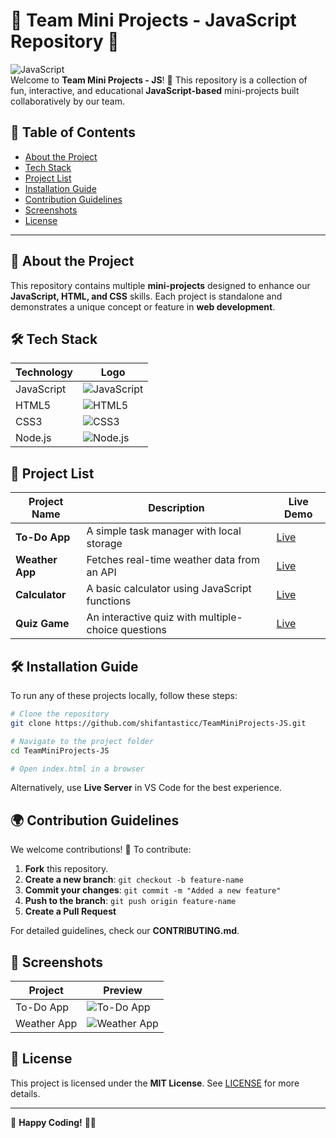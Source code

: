 # 🌟 Team Mini Projects - JavaScript Repository 🚀

![JavaScript](https://img.shields.io/badge/JavaScript-F7DF1E?style=for-the-badge&logo=javascript&logoColor=black)  
Welcome to **Team Mini Projects - JS**! 🎉 This repository is a collection of fun, interactive, and educational **JavaScript-based** mini-projects built collaboratively by our team.

## 📌 Table of Contents
- [About the Project](#about-the-project)
- [Tech Stack](#tech-stack)
- [Project List](#project-list)
- [Installation Guide](#installation-guide)
- [Contribution Guidelines](#contribution-guidelines)
- [Screenshots](#screenshots)
- [License](#license)

---

## 📖 About the Project
This repository contains multiple **mini-projects** designed to enhance our **JavaScript, HTML, and CSS** skills. Each project is standalone and demonstrates a unique concept or feature in **web development**.

## 🛠 Tech Stack
| Technology  | Logo |
|------------|------|
| JavaScript | ![JavaScript](https://img.shields.io/badge/JavaScript-F7DF1E?style=flat&logo=javascript&logoColor=black) |
| HTML5 | ![HTML5](https://img.shields.io/badge/HTML5-E34F26?style=flat&logo=html5&logoColor=white) |
| CSS3 | ![CSS3](https://img.shields.io/badge/CSS3-1572B6?style=flat&logo=css3&logoColor=white) |
| Node.js | ![Node.js](https://img.shields.io/badge/Node.js-339933?style=flat&logo=node.js&logoColor=white) |

## 📂 Project List
| Project Name | Description | Live Demo |
|-------------|------------|-----------|
| **To-Do App** | A simple task manager with local storage | [Live](#) |
| **Weather App** | Fetches real-time weather data from an API | [Live](#) |
| **Calculator** | A basic calculator using JavaScript functions | [Live](#) |
| **Quiz Game** | An interactive quiz with multiple-choice questions | [Live](#) |

## 🛠 Installation Guide
To run any of these projects locally, follow these steps:

```bash
# Clone the repository
git clone https://github.com/shifantasticc/TeamMiniProjects-JS.git

# Navigate to the project folder
cd TeamMiniProjects-JS

# Open index.html in a browser
```

Alternatively, use **Live Server** in VS Code for the best experience.

## 🌍 Contribution Guidelines
We welcome contributions! 🚀 To contribute:
1. **Fork** this repository.
2. **Create a new branch**: `git checkout -b feature-name`
3. **Commit your changes**: `git commit -m "Added a new feature"`
4. **Push to the branch**: `git push origin feature-name`
5. **Create a Pull Request**

For detailed guidelines, check our **CONTRIBUTING.md**.

## 📸 Screenshots
| Project | Preview |
|---------|---------|
| To-Do App | ![To-Do App](https://via.placeholder.com/200x100) |
| Weather App | ![Weather App](https://via.placeholder.com/200x100) |

## 📜 License
This project is licensed under the **MIT License**. See [LICENSE](LICENSE) for more details.

---

🚀 **Happy Coding!** 🎨✨

